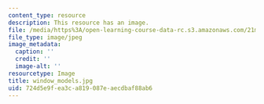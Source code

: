 ```yaml
---
content_type: resource
description: This resource has an image.
file: /media/https%3A/open-learning-course-data-rc.s3.amazonaws.com/21m-873-theater-arts-topics-fall-2004-january-iap-2005/724d5e9fea3ca819087eaecdbaf88ab6_window_models.jpg
file_type: image/jpeg
image_metadata:
  caption: ''
  credit: ''
  image-alt: ''
resourcetype: Image
title: window_models.jpg
uid: 724d5e9f-ea3c-a819-087e-aecdbaf88ab6
---
```

